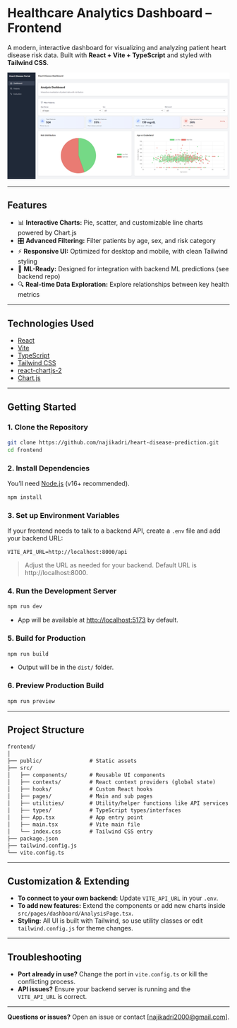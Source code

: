 # Healthcare Analytics Dashboard – Frontend

A modern, interactive dashboard for visualizing and analyzing patient heart disease risk data.
Built with **React + Vite + TypeScript** and styled with **Tailwind CSS**.

![Screenshot](./public/Dashboard%20Demo.png) <!-- You can replace this with your screenshot file path -->

---

## Features

* 📊 **Interactive Charts:** Pie, scatter, and customizable line charts powered by Chart.js
* 🎛️ **Advanced Filtering:** Filter patients by age, sex, and risk category
* ⚡ **Responsive UI:** Optimized for desktop and mobile, with clean Tailwind styling
* 🤖 **ML-Ready:** Designed for integration with backend ML predictions (see backend repo)
* 🔍 **Real-time Data Exploration:** Explore relationships between key health metrics

---

## Technologies Used

* [React](https://react.dev/)
* [Vite](https://vitejs.dev/)
* [TypeScript](https://www.typescriptlang.org/)
* [Tailwind CSS](https://tailwindcss.com/)
* [react-chartjs-2](https://react-chartjs-2.js.org/)
* [Chart.js](https://www.chartjs.org/)

---

## Getting Started

### 1. **Clone the Repository**

```bash
git clone https://github.com/najikadri/heart-disease-prediction.git
cd frontend
```

### 2. **Install Dependencies**

You’ll need [Node.js](https://nodejs.org/) (v16+ recommended).

```bash
npm install
```

### 3. **Set up Environment Variables**

If your frontend needs to talk to a backend API, create a `.env` file and add your backend URL:

```env
VITE_API_URL=http://localhost:8000/api
```

> Adjust the URL as needed for your backend. Default URL is http://localhost:8000.

### 4. **Run the Development Server**

```bash
npm run dev
```

* App will be available at [http://localhost:5173](http://localhost:5173) by default.

### 5. **Build for Production**

```bash
npm run build
```

* Output will be in the `dist/` folder.

### 6. **Preview Production Build**

```bash
npm run preview
```

---

## Project Structure

```
frontend/
│
├── public/               # Static assets
├── src/
│   ├── components/       # Reusable UI components
│   ├── contexts/         # React context providers (global state)
│   ├── hooks/            # Custom React hooks
│   ├── pages/            # Main and sub pages
│   ├── utilities/        # Utility/helper functions like API services
│   ├── types/            # TypeScript types/interfaces
│   ├── App.tsx           # App entry point
│   ├── main.tsx          # Vite main file
│   └── index.css         # Tailwind CSS entry
├── package.json
├── tailwind.config.js
└── vite.config.ts
```

---

## Customization & Extending

* **To connect to your own backend:** Update `VITE_API_URL` in your `.env`.
* **To add new features:** Extend the components or add new charts inside `src/pages/dashboard/AnalysisPage.tsx`.
* **Styling:** All UI is built with Tailwind, so use utility classes or edit `tailwind.config.js` for theme changes.

---

## Troubleshooting

* **Port already in use?** Change the port in `vite.config.ts` or kill the conflicting process.
* **API issues?** Ensure your backend server is running and the `VITE_API_URL` is correct.

---

**Questions or issues?**
Open an issue or contact \[[najikadri2000@gmail.com](mailto:najikadri2000@gmail.com)].